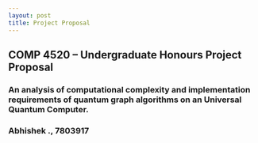 ```yaml
---
layout: post
title: Project Proposal
---
```

## COMP 4520 – Undergraduate Honours Project Proposal

### An analysis of computational complexity and implementation requirements of quantum graph algorithms on an Universal Quantum Computer.
### Abhishek ., 7803917


